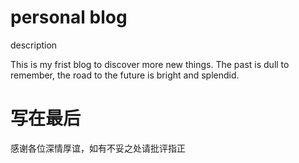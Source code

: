 # personal blog


description

This is my frist blog to discover more new things. The past is dull to remember, the road to the future is bright and splendid. 

写在最后
====================================

感谢各位深情厚谊，如有不妥之处请批评指正
